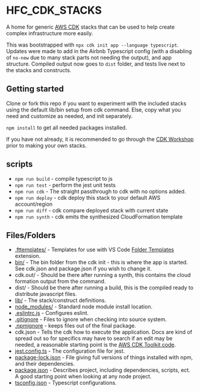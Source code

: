 # HFC_CDK_STACKS

A home for generic [AWS CDK](https://docs.aws.amazon.com/cdk/v2/guide/getting_started.html) stacks that can be used to help create complex infrastructure more easily.


This was bootstrapped with `npx cdk init app --language typescript`. Updates were made to add in the Airbnb Typescript config (with a disabling of `no-new` due to many stack parts not needing the output), and app structure. Compiled output now goes to `dist` folder, and tests live next to the stacks and constructs.

## Getting started

Clone or fork this repo if you want to experiment with the included stacks using the default lib/bin setup from cdk command. Else, copy what you need and customize as needed, and init separately.

`npm install` to get all needed packages installed.

If you have not already, it is recommended to go through the [CDK Workshop](https://cdkworkshop.com/) prior to making your own stacks.

## scripts

- `npm run build` - compile typescript to js
- `npm run test` - perform the jest unit tests
- `npm run cdk` - The straight passthrough to cdk with no options added.
- `npm run deploy` - cdk deploy this stack to your default AWS account/region
- `npm run diff` - cdk compare deployed stack with current state
- `npm run synth` - cdk emits the synthesized CloudFormation template

## Files/Folders

- [.fttemplates/](.fttemplates/readme.md) - Templates for use with VS Code [Folder Templates](https://marketplace.visualstudio.com/items?itemName=Huuums.vscode-fast-folder-structure) extension.
- [bin/](bin/readme.md) - The bin folder from the cdk init - this is where the app is started. See cdk.json and package.json if you wish to change it.
- cdk.out/ - Should be there after running a synth, this contains the cloud formation output from the command.
- dist/ - Should be there after running a build, this is the compiled ready to distribute javascript files.
- [lib/](lib/readme.md) - The stack/construct definitions.
- [node_modules/](https://docs.npmjs.com/cli/v9/configuring-npm/folders) - Standard node module install location.
- [.eslintrc.js](https://eslint.org/docs/latest/user-guide/configuring/) - Configures eslint.
- [.gitignore](https://git-scm.com/docs/gitignore) - Files to ignore when checking into source system.
- [.npmignore](https://docs.npmjs.com/cli/v9/using-npm/developers#keeping-files-out-of-your-package) - keeps files out of the final package.
- cdk.json - Tells the cdk how to execute the application. Docs are kind of spread out so for specifics may have to search if an edit may be needed, a reasonable starting point is the [AWS CDK Toolkit code](https://docs.aws.amazon.com/cdk/v2/guide/cli.html).
- [jest.config.ts](https://jestjs.io/docs/configuration) - The configuration file for jest.
- [package-lock.json](https://docs.npmjs.com/cli/v9/configuring-npm/package-lock-json) - File giving full versions of things installed with npm, and their dependencies.
- [package.json](https://docs.npmjs.com/cli/v9/configuring-npm/package-json) - Describes project, including dependencies, scripts, ect. A good starting point when looking at any node project.
- [tsconfig.json](https://www.typescriptlang.org/docs/handbook/tsconfig-json.html) - Typescript configurations.